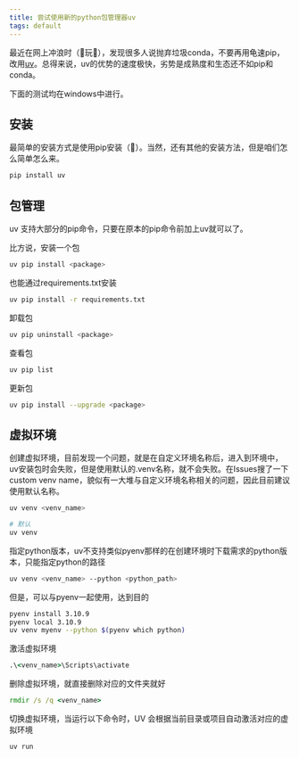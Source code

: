 ```yaml
---
title: 尝试使用新的python包管理器uv
tags: default
---
```


最近在网上冲浪时（🚽玩📱），发现很多人说抛弃垃圾conda，不要再用龟速pip，改用[uv](https://github.com/astral-sh/uv)。总得来说，uv的优势的速度极快，劣势是成熟度和生态还不如pip和conda。

下面的测试均在windows中进行。

## 安装
最简单的安装方式是使用pip安装（🤣）。当然，还有其他的安装方法，但是咱们怎么简单怎么来。

```bash
pip install uv
```

## 包管理
uv 支持大部分的pip命令，只要在原本的pip命令前加上uv就可以了。

比方说，安装一个包
```bash
uv pip install <package>
```

也能通过requirements.txt安装
```bash
uv pip install -r requirements.txt
```

卸载包
```bash
uv pip uninstall <package>
```

查看包
```bash
uv pip list
```

更新包
```bash
uv pip install --upgrade <package>
```

## 虚拟环境

创建虚拟环境，目前发现一个问题，就是在自定义环境名称后，进入到环境中，uv安装包时会失败，但是使用默认的.venv名称，就不会失败。在Issues搜了一下custom venv name，貌似有一大堆与自定义环境名称相关的问题，因此目前建议使用默认名称。
```bash
uv venv <venv_name>

# 默认
uv venv
```

指定python版本，uv不支持类似pyenv那样的在创建环境时下载需求的python版本，只能指定python的路径
```bash
uv venv <venv_name> --python <python_path>
```

但是，可以与pyenv一起使用，达到目的
```bash
pyenv install 3.10.9
pyenv local 3.10.9
uv venv myenv --python $(pyenv which python)
```

激活虚拟环境
```cmd
.\<venv_name>\Scripts\activate
```

删除虚拟环境，就直接删除对应的文件夹就好
```cmd
rmdir /s /q <venv_name>
```

切换虚拟环境，当运行以下命令时，UV 会根据当前目录或项目自动激活对应的虚拟环境
```bash
uv run
```

